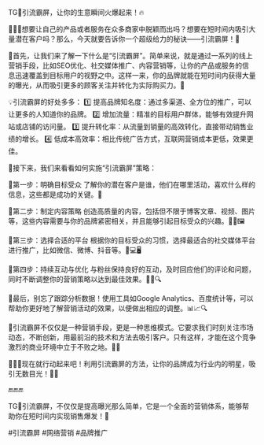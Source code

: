 TG💪引流霸屏，让你的生意瞬间火爆起来！🔥

🌟🌟🌟想要让自己的产品或者服务在众多商家中脱颖而出吗？想要在短时间内吸引大量潜在客户吗？那么，今天就要告诉你一个超级给力的秘诀——引流霸屏！🎉

🌈首先，让我们来了解一下什么是“引流霸屏”。简单来说，就是通过一系列的线上营销手段，比如SEO优化、社交媒体推广、内容营销等，让你的产品或服务的信息迅速覆盖到目标用户的视野之中。这样一来，你的品牌就能在短时间内获得大量的曝光，从而吸引更多的顾客关注并转化为实际购买力。🎯

💡引流霸屏的好处多多：
1️⃣ 提高品牌知名度：通过多渠道、全方位的推广，可以让更多的人知道你的品牌。
2️⃣ 增加流量：精准的目标用户群体，能够有效提升网站或店铺的访问量。
3️⃣ 提升转化率：从流量到销量的高效转化，直接带动销售业绩的增长。
4️⃣ 低成本高效率：相比传统广告方式，互联网营销成本更低，效果更佳。

🌈接下来，我们来看看如何实施“引流霸屏”策略：

🔑第一步：明确目标受众
了解你的潜在客户是谁，他们在哪里活动，喜欢什么样的信息，这些都是成功的关键。👀

🔑第二步：制定内容策略
创造高质量的内容，包括但不限于博客文章、视频、图片等，这些内容需要与你的品牌紧密相关，并且能够引起目标受众的兴趣。📝🎥🖼

🔑第三步：选择合适的平台
根据你的目标受众的习惯，选择最适合的社交媒体平台进行推广，比如微信、微博、抖音等。📱💻🖥

🔑第四步：持续互动与优化
与粉丝保持良好的互动，及时回应他们的评论和问题，同时不断调整你的营销策略以达到最佳效果。💬📢🔍

🌈最后，别忘了跟踪分析数据！使用工具如Google Analytics、百度统计等，可以帮助你更好地了解营销活动的效果，以便做出相应的调整。📊📈🔍

🌈引流霸屏不仅仅是一种营销手段，更是一种思维模式。它要求我们时刻关注市场动态，不断创新，用最前沿的技术和方法去吸引客户。只有这样，才能在这个竞争激烈的商业环境中立于不败之地。🚀💥

🌟🌟🌟现在就行动起来吧！利用引流霸屏的方法，让你的品牌成为行业内的明星，吸引无数目光！💫✨

🔚🔚🔚

TG💪引流霸屏，不仅仅是提高曝光那么简单，它是一个全面的营销体系，能够帮助你在短时间内实现销售爆发！🚀

#引流霸屏 #网络营销 #品牌推广